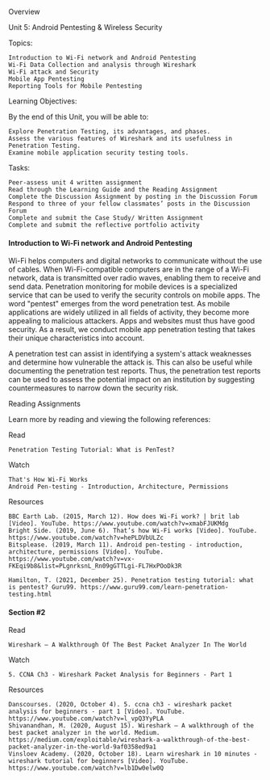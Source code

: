 Overview

Unit 5: Android Pentesting & Wireless Security

Topics:

    Introduction to Wi-Fi network and Android Pentesting
    Wi-Fi Data Collection and analysis through Wireshark
    Wi-Fi attack and Security
    Mobile App Pentesting
    Reporting Tools for Mobile Pentesting

Learning Objectives:

By the end of this Unit, you will be able to:

    Explore Penetration Testing, its advantages, and phases.
    Assess the various features of Wireshark and its usefulness in Penetration Testing.
    Examine mobile application security testing tools.

Tasks:

    Peer-assess unit 4 written assignment
    Read through the Learning Guide and the Reading Assignment
    Complete the Discussion Assignment by posting in the Discussion Forum
    Respond to three of your fellow classmates’ posts in the Discussion Forum
    Complete and submit the Case Study/ Written Assignment
    Complete and submit the reflective portfolio activity

#### Introduction to Wi-Fi network and Android Pentesting

Wi-Fi helps computers and digital networks to communicate without the use of cables. When Wi-Fi-compatible computers are in the range of a Wi-Fi network, 
data is transmitted over radio waves, enabling them to receive and send data. Penetration monitoring for mobile devices is a specialized service that 
can be used to verify the security controls on mobile apps. The word "pentest" emerges from the word penetration test. As mobile applications are 
widely utilized in all fields of activity, they become more appealing to malicious attackers. Apps and websites must thus have good security. 
As a result, we conduct mobile app penetration testing that takes their unique characteristics into account.

A penetration test can assist in identifying a system's attack weaknesses and determine how vulnerable the attack is. This can also be useful 
while documenting the penetration test reports. Thus, the penetration test reports can be used to assess the potential impact on an institution 
by suggesting countermeasures to narrow down the security risk.


Reading Assignments

Learn more by reading and viewing the following references:

Read 

    Penetration Testing Tutorial: What is PenTest?

Watch 

    That's How Wi-Fi Works
    Android Pen-testing - Introduction, Architecture, Permissions

Resources

    BBC Earth Lab. (2015, March 12). How does Wi-Fi work? | brit lab [Video]. YouTube. https://www.youtube.com/watch?v=xmabFJUKMdg
    Bright Side. (2019, June 6). That’s how Wi-Fi works [Video]. YouTube. https://www.youtube.com/watch?v=hePLDVbULZc
    Bitsplease. (2019, March 11). Android pen-testing - introduction, architecture, permissions [Video]. YouTube. https://www.youtube.com/watch?v=vx-FKEqi9b8&list=PLgnrksnL_Rn09gGTTLgi-FL7HxPOoDk3R

    Hamilton, T. (2021, December 25). Penetration testing tutorial: what is pentest? Guru99. https://www.guru99.com/learn-penetration-testing.html


#### Section #2

Read 

    Wireshark — A Walkthrough Of The Best Packet Analyzer In The World

Watch 

    5. CCNA Ch3 - Wireshark Packet Analysis for Beginners - Part 1

Resources

    Danscourses. (2020, October 4). 5. ccna ch3 - wireshark packet analysis for beginners - part 1 [Video]. YouTube. https://www.youtube.com/watch?v=l_vpQ3YyPLA
    Shivanandhan, M. (2020, August 15). Wireshark — A walkthrough of the best packet analyzer in the world. Medium. https://medium.com/exploitable/wireshark-a-walkthrough-of-the-best-packet-analyzer-in-the-world-9af0358ed9a1
    Vinsloev Academy. (2020, October 18). Learn wireshark in 10 minutes - wireshark tutorial for beginners [Video]. YouTube. https://www.youtube.com/watch?v=lb1Dw0elw0Q



